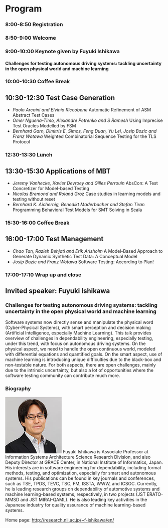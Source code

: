 # Program
### 8:00-8:50 Registration
### 8:50-9:00 Welcome
### 9:00-10:00 Keynote given by Fuyuki Ishikawa
#### Challenges for testing autonomous driving systems: tackling uncertainty in the open physical world and machine learning
### 10:00-10:30 Coffee Break
## 10:30-12:30 Test Case Generation
- *Paolo Arcaini and Elvinia Riccobene* Automatic Refinement of ASM Abstract Test Cases
- *Omer Nguena-Timo, Alexandre Petrenko and S Ramesh* Using Imprecise Test Oracles Modelled by FSM
- *Bernhard Garn, Dimitris E. Simos, Feng Duan, Yu Lei, Josip Bozic and Franz Wotawa* Weighted Combinatorial Sequence Testing for the TLS Protocol
### 12:30-13:30 Lunch
## 13:30-15:30 Applications of MBT
- *Jeremy Vanhecke, Xavier Devroey and Gilles Perrouin* AbsCon: A Test Concretizer for Model-based Testing
- *Nicolas Bremond and Roland Groz* Case studies in learning models and testing without reset
- *Bernhard K. Aichernig, Benedikt Maderbacher and Stefan Tiran* Programming Behavioral Test Models for SMT Solving in Scala
### 15:30-16:00 Coffee Break
## 16:00-17:00 Test Management 
- *Chao Tan, Razieh Behjati and Erik Arisholm* A Model-Based Approach to Generate Dynamic Synthetic Test Data: A Conceptual Model
- *Josip Bozic and Franz Wotawa* Software Testing: According to Plan!
### 17:00-17:10 Wrap up and close  

## Invited speaker: Fuyuki Ishikawa 
### Challenges for testing autonomous driving systems: tackling uncertainty in the open physical world and machine learning

Software systems now directly sense and manipulate the physical word (Cyber-Physical Systems), with smart perception and decision making (Artificial Intelligence, especially Machine Learning). This talk provides overview of challenges in dependability engineering, especially testing, under this trend, with focus on autonomous driving systems. On the physical aspect, we need to handle the open continuous world, modeled with differential equations and quantified goals. On the smart aspect, use of machine learning is introducing unique difficulties due to the black-box and non-testable nature. For both aspects, there are open challenges, mainly due to the intrinsic uncertainty, but also a lot of opportunities where the software testing community can contribute much more.

### Biography

![ishikawa picture](images/ishikawa.jpg) Fuyuki Ishikawa is Associate Professor at Information Systems Architecture Science Research Division, and also Deputy Director at GRACE Center, in National Institute of Informatics, Japan. His interests are in software engineering for dependability, including formal methods, testing, and optimization, especially for smart and autonomous systems. His publications can be found in key journals and conferences, such as TSE, TPDS, TEVC, TSC, FM, ISSTA, WWW, and ICSOC. Currently, he is leading research groups on dependability of automotive systems and machine learning-based systems, respectively, in two projects (JST ERATO-MMSD and JST MIRAI-QAML). He is also leading key activities in the Japanese industry for quality assurance of machine learning-based systems.

Home page: <http://research.nii.ac.jp/~f-ishikawa/en/>


